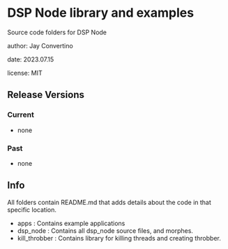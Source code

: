 # DSP Node library and examples

Source code folders for DSP Node

author: Jay Convertino  

date: 2023.07.15

license: MIT

## Release Versions
### Current
  - none

### Past
  - none
  
## Info
  All folders contain README.md that adds details about the code in that specific location.

  - apps : Contains example applications
  - dsp_node : Contains all dsp_node source files, and morphes.
  - kill_throbber : Contains library for killing threads and creating throbber.
